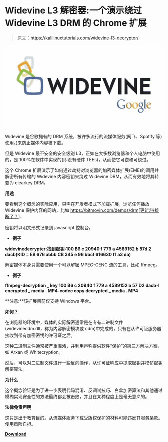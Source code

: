 # Widevine L3 解密器:一个演示绕过 Widevine L3 DRM 的 Chrome 扩展

> 原文：<https://kalilinuxtutorials.com/widevine-l3-decryptor/>

[![Widevine L3 Decryptor : A Chrome Extension That Demonstrates Bypassing Widevine L3 DRM](img/198b64811675a313b81a0f74d438f771.png "Widevine L3 Decryptor : A Chrome Extension That Demonstrates Bypassing Widevine L3 DRM")](https://1.bp.blogspot.com/-AqaV94EDOOY/X6Cb4g5Hs-I/AAAAAAAAH6w/TWJGRePsXR4WJb-yI3GXtRHIsl7CD7BvgCLcBGAsYHQ/s728/Widevine.png)

Widevine 是谷歌拥有的 DRM 系统，被许多流行的流媒体服务(网飞、Spotify 等)使用。)来防止媒体内容被下载。

但是 Widevine 最不安全的安全级别 L3，正如在大多数浏览器和个人电脑中使用的，是 100%在软件中实现的(即没有硬件 TEEs)，从而使它可逆和可绕过。

这个 Chrome 扩展演示了如何通过劫持对浏览器的加密媒体扩展(EME)的调用并解密所有传输的 Widevine 内容密钥来绕过 Widevine DRM，从而有效地将其转变为 clearkey DRM。

**用途**

要看到这个概念的实际应用，只需在开发者模式下加载扩展，浏览任何播放 Widevine 保护内容的网站，比如 https://bitmovin.com/demos/drm[更新:链接断了？].

密钥将以明文形式记录到 javascript 控制台。

*   **例子**

**widevinedecrypter:找到密钥:100 B6 c 20940 f 779 a 4589152 b 57d 2 dacb(KID = EB 676 abbb CB 345 e 96 bbcf 616630 f1 a3 da)**

解密媒体本身只需要使用一个可以解密 MPEG-CENC 流的工具，比如 ffmpeg。

*   **例子**

**ffmpeg-decryption _ key 100 B6 c 20940 f 779 a 4589152 b 57 D2 dacb-I encrypted _ media . MP4-codec copy decrypted _ media . MP4**

**注意:**该扩展目前仅支持 Windows 平台。

**如何？**

在浏览器的环境中，媒体的实际解密通常是在专有二进制文件(widevinecdm.dll，称为内容解密模块或 cdm)中完成的，只有在从许可证服务器接收到带有加密密钥的许可证之后。

这种二进制文件通常被严重混淆，并利用声称提供软件“保护”的第三方解决方案，如 Arxan 或 Whitecryption。

然后，可以对二进制文件进行一些反向操作，从许可证响应中提取密钥并模仿密钥解密算法。

**为什么**

这个概念验证是为了进一步表明代码混淆、反调试技巧、白盒加密算法和其他通过模糊实现安全性的方法最终都会被击败，并且在某种程度上是毫无意义的。

**法律免责声明**

这只是出于教育目的。从流媒体服务下载受版权保护的材料可能违反其服务条款。使用风险自担。

[**Download**](https://github.com/tomer8007/widevine-l3-decryptor)